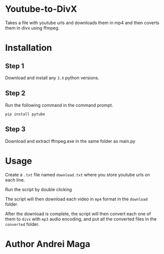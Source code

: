 # Youtube-to-DivX
Takes a file with youtube urls and downloads them in mp4 and then coverts them in divx using ffmpeg.


# Installation

## Step 1

Download and install any ```3.X``` python versions.

## Step 2
Run the following command in the command prompt.
```
pip install pytube
```

## Step 3
Download and extract ffmpeg.exe in the same folder as main.py

# Usage
Create a ```.txt``` file named ```download.txt``` where you store youtube urls on each line.

Run the script by double clicking 

The script will then download each video in ```mp4``` format in the ```download``` folder.

After the download is complete, the script will then convert each one of them to ```divx``` with ```mp3``` audio encoding, and put all the converted files in the ```converted``` folder.

# Author Andrei Maga
